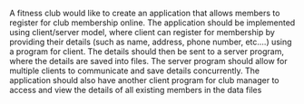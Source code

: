 A fitness club would like to create an application that allows members to register for club membership
online. The application should be implemented using client/server model, where client can register for
membership by providing their details (such as name, address, phone number, etc.…) using a program
for client. The details should then be sent to a server program, where the details are saved into files. The
server program should allow for multiple clients to communicate and save details concurrently. The
application should also have another client program for club manager to access and view the details of
all existing members in the data files
